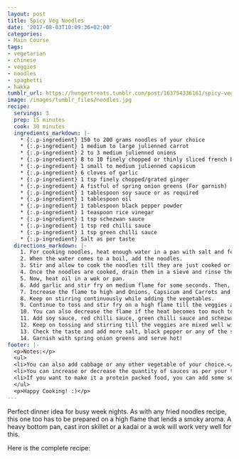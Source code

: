 ```yaml
---
layout: post
title: Spicy Veg Noodles
date: '2017-08-03T10:09:36+02:00'
categories:
- Main Course
tags:
- vegetarian
- chinese
- veggies
- noodles
- spaghetti
- hakka
tumblr_url: https://hungertreats.tumblr.com/post/163754336161/spicy-veg-noodles
image: /images/tumblr_files/noodles.jpg
recipe:
  servings: 3
  prep: 15 minutes
  cook: 30 minutes
  ingredients_markdown: |-
    * {:.p-ingredient} 150 to 200 grams noodles of your choice
    * {:.p-ingredient} 1 medium to large julienned carrot
    * {:.p-ingredient} 2 to 3 medium julienned onions
    * {:.p-ingredient} 8 to 10 finely chopped or thinly sliced french beans
    * {:.p-ingredient} 1 small to medium julienned capsicum
    * {:.p-ingredient} 6 cloves of garlic
    * {:.p-ingredient} 1 tsp finely chopped/grated ginger
    * {:.p-ingredient} A fistful of spring onion greens (For garnish)
    * {:.p-ingredient} 1 tablespoon soy sauce or as required
    * {:.p-ingredient} 1 tablespoon oil
    * {:.p-ingredient} 1 tablespoon black pepper powder
    * {:.p-ingredient} 1 teaspoon rice vinegar
    * {:.p-ingredient} 1 tsp schezwan sauce
    * {:.p-ingredient} 1 tsp red chilli sauce
    * {:.p-ingredient} 1 tsp green chilli sauce
    * {:.p-ingredient} Salt as per taste
  directions_markdown: |-
    1. For cooking noodles, heat enough water in a pan with salt and few drops of oil.
    2. When the water comes to a boil, add the noodles.
    3. Stir and allow to cook the noodles till they are just cooked or al dente. Don’t overcook the noodles.
    4. Once the noodles are cooked, drain them in a sieve and rinse them in chilled water and keep aside.
    5. Now, heat oil in a wok or pan.
    6. Add garlic and stir fry on medium flame for some seconds. Then, add ginger and stir fry again on medium flame for 2-3 seconds.
    7. Increase the flame to high and Onions, Capsicum and Carrots and French Beans.
    8. Keep on stirring continuously while adding the vegetables.
    9. Continue to toss and stir fry on a high flame till the veggies are almost cooked. Don’t overcook the veggies.
    10. You can also decrease the flame if the heat becomes too much too handle and then stir fry the veggies on a medium flame.
    11. Add soy sauce, red chilli sauce, green chilli sauce and schezwan sauce, vinegar, salt and black pepper and stir and then add the noodles.
    12. Keep on tossing and stirring till the veggies are mixed well with the noodles for minute or two. switch off the fire.
    13. Check the taste and add more salt, black pepper or any of the sauce if required.
    14. Garnish with spring onion greens and serve hot!
footer: |-
  <p>Notes:</p>
  <ul>
  <li>You can also add cabbage or any other vegetable of your choice.</li>
  <li>You can increase or decrease the quantity of sauces as per your taste.</li>
  <li>If you want to make it a protein packed food, you can add some soya chunks. For this, soak the soya chunks in hot water for 15-20 minutes. Squeeze out the water from them and then add them with noodles after cooking the vegetables.</li>
  </ul>
  <p>Happy Cooking! :)</p>
---
```

Perfect dinner idea for busy week nights. As with any fried noodles recipe, this one too has to be prepared on a high flame that lends a smoky aroma. A heavy bottom pan, cast iron skillet or a kadai or a wok will work very well for this.

Here is the complete recipe:
